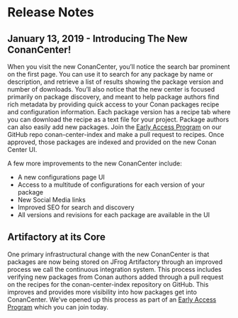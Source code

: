# Release Notes

<!-- MarkdownTOC autolink="true" bracket="round" -->

## January 13, 2019 - Introducing The New ConanCenter!

When you visit the new ConanCenter, you’ll notice the search bar prominent on the first page. You can use it to search for any package by name or description, and retrieve a list of results showing the package version and number of downloads. 
You’ll also notice that the new center is focused primarily on package discovery, and meant to help package authors find rich metadata by providing quick access to your Conan packages recipe and configuration information. Each package version has a recipe tab where you can download the recipe as a text file for your project. Package authors can also easily add new packages. Join the [Early Access Program](https://github.com/conan-io/conan-center-index/wiki) on our GitHub repo conan-center-index and make a pull request to recipes. Once approved, those packages are indexed and provided on the new Conan Center UI. 

A few more improvements to the new ConanCenter include:
* A new configurations page UI
* Access to a multitude of configurations for each version of your package
* New Social Media links
* Improved SEO for search and discovery
* All versions and revisions for each package are available in the UI

## Artifactory at its Core

One primary infrastructural change with the new ConanCenter is that packages are now being stored on JFrog Artifactory through an improved process we call the continuous integration system. This process includes verifying new packages from Conan authors added through a pull request on the recipes for the conan-center-index repository on GitHub. This improves and provides more visibility into how packages get into ConanCenter. We’ve opened up this process as part of an [Early Access Program](https://github.com/conan-io/conan-center-index/wiki) which you can join today.
